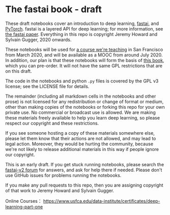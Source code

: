 # The fastai book - draft

These draft notebooks cover an introduction to deep learning, [fastai](https://docs.fast.ai/), and [PyTorch](https://pytorch.org/). fastai is a layered API for deep learning; for more information, see [the fastai paper](https://www.mdpi.com/2078-2489/11/2/108). Everything in this repo is copyright Jeremy Howard and Sylvain Gugger, 2020 onwards.

These notebooks will be used for [a course we're teaching](https://www.usfca.edu/data-institute/certificates/deep-learning-part-one) in San Francisco from March 2020, and will be available as a MOOC from around July 2020. In addition, our plan is that these notebooks will form the basis of [this book](https://www.amazon.com/Deep-Learning-Coders-fastai-PyTorch/dp/1492045527), which you can pre-order. It will not have the same GPL restrictions that are on this draft.

The code in the notebooks and python `.py` files is covered by the GPL v3 license; see the LICENSE file for details.

The remainder (including all markdown cells in the notebooks and other prose) is not licensed for any redistribution or change of format or medium, other than making copies of the notebooks or forking this repo for your own private use. No commercial or broadcast use is allowed. We are making these materials freely available to help you learn deep learning, so please respect our copyright and these restrictions.

If you see someone hosting a copy of these materials somewhere else, please let them know that their actions are not allowed, and may lead to legal action. Moreover, they would be hurting the community, because we're not likely to release additional materials in this way if people ignore our copyright.

This is an early draft. If you get stuck running notebooks, please search the [fastai-v2 forum](https://forums.fast.ai/c/fastai-users/fastai-v2) for answers, and ask for help there if needed. Please don't use GitHub issues for problems running the notebooks.

If you make any pull requests to this repo, then you are assigning copyright of that work to Jeremy Howard and Sylvain Gugger.

Online Courses： 
https://www.usfca.edu/data-institute/certificates/deep-learning-part-one
